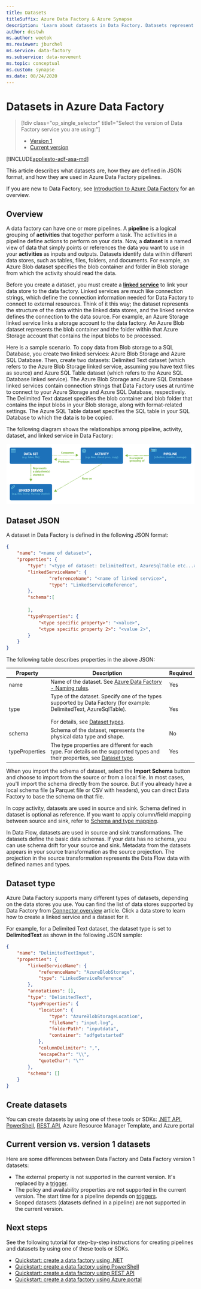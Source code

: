 ```yaml
---
title: Datasets
titleSuffix: Azure Data Factory & Azure Synapse
description: 'Learn about datasets in Data Factory. Datasets represent input/output data.'
author: dcstwh
ms.author: weetok
ms.reviewer: jburchel
ms.service: data-factory
ms.subservice: data-movement
ms.topic: conceptual
ms.custom: synapse
ms.date: 08/24/2020
---
```


# Datasets in Azure Data Factory
> [!div class="op_single_selector" title1="Select the version of Data Factory service you are using:"]
> * [Version 1](v1/data-factory-create-datasets.md)
> * [Current version](concepts-datasets-linked-services.md)

[!INCLUDE[appliesto-adf-asa-md](includes/appliesto-adf-asa-md.md)]


This article describes what datasets are, how they are defined in JSON format, and how they are used in Azure Data Factory pipelines.

If you are new to Data Factory, see [Introduction to Azure Data Factory](introduction.md) for an overview.

## Overview
A data factory can have one or more pipelines. A **pipeline** is a logical grouping of **activities** that together perform a task. The activities in a pipeline define actions to perform on your data. Now, a **dataset** is a named view of data that simply points or references the data you want to use in your **activities** as inputs and outputs. Datasets identify data within different data stores, such as tables, files, folders, and documents. For example, an Azure Blob dataset specifies the blob container and folder in Blob storage from which the activity should read the data.

Before you create a dataset, you must create a [**linked service**](concepts-linked-services.md) to link your data store to the data factory. Linked services are much like connection strings, which define the connection information needed for Data Factory to connect to external resources. Think of it this way; the dataset represents the structure of the data within the linked data stores, and the linked service defines the connection to the data source. For example, an Azure Storage linked service links a storage account to the data factory. An Azure Blob dataset represents the blob container and the folder within that Azure Storage account that contains the input blobs to be processed.

Here is a sample scenario. To copy data from Blob storage to a SQL Database, you create two linked services: Azure Blob Storage and Azure SQL Database. Then, create two datasets: Delimited Text dataset (which refers to the Azure Blob Storage linked service, assuming you have text files as source) and Azure SQL Table dataset (which refers to the Azure SQL Database linked service). The Azure Blob Storage and Azure SQL Database linked services contain connection strings that Data Factory uses at runtime to connect to your Azure Storage and Azure SQL Database, respectively. The Delimited Text dataset specifies the blob container and blob folder that contains the input blobs in your Blob storage, along with format-related settings. The Azure SQL Table dataset specifies the SQL table in your SQL Database to which the data is to be copied.

The following diagram shows the relationships among pipeline, activity, dataset, and linked service in Data Factory:

![Relationship between pipeline, activity, dataset, linked services](media/concepts-datasets-linked-services/relationship-between-data-factory-entities.png)


## Dataset JSON
A dataset in Data Factory is defined in the following JSON format:

```json
{
    "name": "<name of dataset>",
    "properties": {
        "type": "<type of dataset: DelimitedText, AzureSqlTable etc...>",
        "linkedServiceName": {
                "referenceName": "<name of linked service>",
                "type": "LinkedServiceReference",
        },
        "schema":[

        ],
        "typeProperties": {
            "<type specific property>": "<value>",
            "<type specific property 2>": "<value 2>",
        }
    }
}
```
The following table describes properties in the above JSON:

Property | Description | Required |
-------- | ----------- | -------- |
name | Name of the dataset. See [Azure Data Factory - Naming rules](naming-rules.md). |  Yes |
type | Type of the dataset. Specify one of the types supported by Data Factory (for example: DelimitedText, AzureSqlTable). <br/><br/>For details, see [Dataset types](#dataset-type). | Yes |
schema | Schema of the dataset, represents the physical data type and shape. | No |
typeProperties | The type properties are different for each type. For details on the supported types and their properties, see [Dataset type](#dataset-type). | Yes |

When you import the schema of dataset, select the **Import Schema** button and choose to import from the source or from a local file. In most cases, you'll import the schema directly from the source. But if you already have a local schema file (a Parquet file or CSV with headers), you can direct Data Factory to base the schema on that file.

In copy activity, datasets are used in source and sink. Schema defined in dataset is optional as reference. If you want to apply column/field mapping between source and sink, refer to [Schema and type mapping](copy-activity-schema-and-type-mapping.md).

In Data Flow, datasets are used in source and sink transformations. The datasets define the basic data schemas. If your data has no schema, you can use schema drift for your source and sink. Metadata from the datasets appears in your source transformation as the source projection. The projection in the source transformation represents the Data Flow data with defined names and types.

## Dataset type

Azure Data Factory supports many different types of datasets, depending on the data stores you use. You can find the list of data stores supported by Data Factory from [Connector overview](connector-overview.md) article. Click a data store to learn how to create a linked service and a dataset for it.

For example, for a Delimited Text dataset, the dataset type is set to **DelimitedText** as shown in the following JSON sample:

```json
{
    "name": "DelimitedTextInput",
    "properties": {
        "linkedServiceName": {
            "referenceName": "AzureBlobStorage",
            "type": "LinkedServiceReference"
        },
        "annotations": [],
        "type": "DelimitedText",
        "typeProperties": {
            "location": {
                "type": "AzureBlobStorageLocation",
                "fileName": "input.log",
                "folderPath": "inputdata",
                "container": "adfgetstarted"
            },
            "columnDelimiter": ",",
            "escapeChar": "\\",
            "quoteChar": "\""
        },
        "schema": []
    }
}
```

## Create datasets
You can create datasets by using one of these tools or SDKs: [.NET API](quickstart-create-data-factory-dot-net.md), [PowerShell](quickstart-create-data-factory-powershell.md), [REST API](quickstart-create-data-factory-rest-api.md), Azure Resource Manager Template, and Azure portal

## Current version vs. version 1 datasets

Here are some differences between Data Factory and Data Factory version 1 datasets:

- The external property is not supported in the current version. It's replaced by a [trigger](concepts-pipeline-execution-triggers.md).
- The policy and availability properties are not supported in the current version. The start time for a pipeline depends on [triggers](concepts-pipeline-execution-triggers.md).
- Scoped datasets (datasets defined in a pipeline) are not supported in the current version.

## Next steps
See the following tutorial for step-by-step instructions for creating pipelines and datasets by using one of these tools or SDKs.

- [Quickstart: create a data factory using .NET](quickstart-create-data-factory-dot-net.md)
- [Quickstart: create a data factory using PowerShell](quickstart-create-data-factory-powershell.md)
- [Quickstart: create a data factory using REST API](quickstart-create-data-factory-rest-api.md)
- [Quickstart: create a data factory using Azure portal](quickstart-create-data-factory-portal.md)

